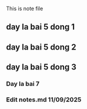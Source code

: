 This is note file

## day la bai 5 dong 1
## day la bai 5 dong 2
## day la bai 5 dong 3

### Day la bai 7

### Edit notes.md 11/09/2025